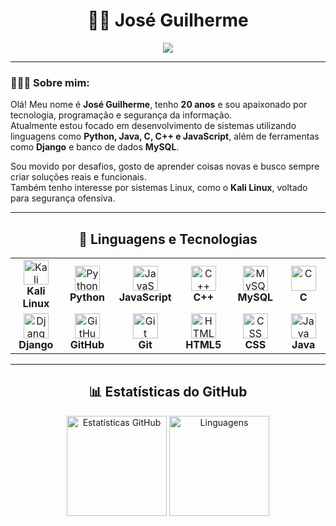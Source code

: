 <h1 align="center">🧑‍💻 José Guilherme</h1>

<p align="center">
  <img src="https://readme-typing-svg.demolab.com?font=Fira+Code&size=30&pause=1000&color=16FBFF&width=435&lines=Hello+World%2C+let%E2%80%99s+code" />
</p>

---

### 👨🏻‍💻 Sobre mim:

Olá! Meu nome é **José Guilherme**, tenho **20 anos** e sou apaixonado por tecnologia, programação e segurança da informação.  
Atualmente estou focado em desenvolvimento de sistemas utilizando linguagens como **Python, Java, C, C++ e JavaScript**, além de ferramentas como **Django** e banco de dados **MySQL**.

Sou movido por desafios, gosto de aprender coisas novas e busco sempre criar soluções reais e funcionais.  
Também tenho interesse por sistemas Linux, como o **Kali Linux**, voltado para segurança ofensiva.

---

<h2 align="center"> 🤖 Linguagens e Tecnologias </h2>

<table align="center">
  <tr>
    <td align="center" width="96">
        <img src="https://i.ibb.co/zmLkgcJ/kali.png" width="40" height="40" alt="Kali Linux" />
        <br><strong>Kali Linux</strong>
    </td>
    <td align="center" width="96">
        <img src="https://techstack-generator.vercel.app/python-icon.svg" width="40" height="40" alt="Python" />
        <br><strong>Python</strong>
    </td>
    <td align="center" width="96">
        <img src="https://techstack-generator.vercel.app/js-icon.svg" width="40" height="40" alt="JavaScript" />
        <br><strong>JavaScript</strong>
    </td>
    <td align="center" width="96">
        <img src="https://techstack-generator.vercel.app/cpp-icon.svg" width="40" height="40" alt="C++" />
        <br><strong>C++</strong>
    </td>
    <td align="center" width="96">
        <img src="https://techstack-generator.vercel.app/mysql-icon.svg" width="40" height="40" alt="MySQL" />
        <br><strong>MySQL</strong>
    </td>
    <td align="center" width="96">
        <img src="https://cdn.jsdelivr.net/gh/devicons/devicon/icons/c/c-original.svg" width="40" height="40" alt="C" />
        <br><strong>C</strong>
    </td>
  </tr>
  <tr>
    <td align="center" width="96">
        <img src="https://techstack-generator.vercel.app/django-icon.svg" width="40" height="40" alt="Django" />
        <br><strong>Django</strong>
    </td>
    <td align="center" width="96">
        <img src="https://techstack-generator.vercel.app/github-icon.svg" width="40" height="40" alt="GitHub" />
        <br><strong>GitHub</strong>
    </td>
    <td align="center" width="96">
        <img src="https://user-images.githubusercontent.com/25181517/192108372-f71d70ac-7ae6-4c0d-8395-51d8870c2ef0.png" width="40" height="40" alt="Git" />
        <br><strong>Git</strong>
    </td>
    <td align="center" width="96">
        <img src="https://skillicons.dev/icons?i=html" width="40" height="40" alt="HTML5" />
        <br><strong>HTML5</strong>
    </td>
    <td align="center" width="96">
        <img src="https://skillicons.dev/icons?i=css" width="40" height="40" alt="CSS" />
        <br><strong>CSS</strong>
    </td>
    <td align="center" width="96">
        <img src="https://img.icons8.com/?size=100&id=13679&format=png&color=000000" width="40" height="40" alt="Java" />
        <br><strong>Java</strong>
    </td>
  </tr>
</table>

---

<h2 align="center"> 📊 Estatísticas do GitHub </h2>

<p align="center">
  <img 
    src="https://github-readme-stats.vercel.app/api?username=ohZeka43&show_icons=true&theme=tokyonight&include_all_commits=true&locale=pt-br" 
    alt="Estatísticas GitHub" 
    height="160"
  />
  <img 
    src="https://github-readme-stats.vercel.app/api/top-langs/?username=ohZeka43&theme=tokyonight&layout=compact&custom_title=Tecnologias+mais+usadas&langs_count=9" 
    alt="Linguagens" 
    height="160"
  />
</p>
